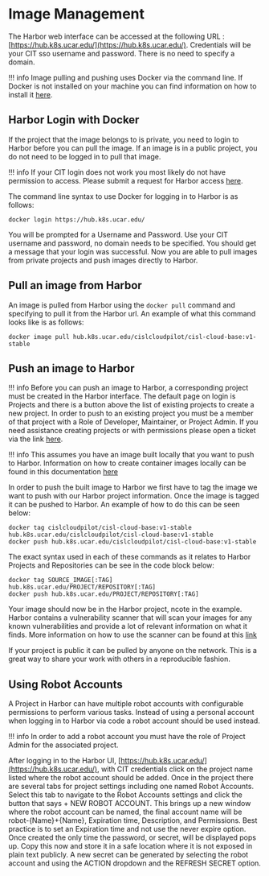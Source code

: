# Image Management

The Harbor web interface can be accessed at the following URL : [https://hub.k8s.ucar.edu/](https://hub.k8s.ucar.edu/). Credentials will be your CIT sso username and password. There is no need to specify a domain. 

!!! info
    Image pulling and pushing uses Docker via the command line. If Docker is not installed on your machine you can find information on how to install it [here](https://docs.docker.com/engine/install/).


## Harbor Login with Docker

If the project that the image belongs to is private, you need to login to Harbor before you can pull the image. If an image is in a public project, you do not need to be logged in to pull that image. 

!!! info
    If your CIT login does not work you most likely do not have permission to access. Please submit a request for Harbor access [here](https://jira.ucar.edu/secure/CreateIssueDetails!init.jspa?pid=18470&issuetype=10905). 
  

The command line syntax to use Docker for logging in to Harbor is as follows:

```
docker login https://hub.k8s.ucar.edu/
```

You will be prompted for a Username and Password. Use your CIT username and password, no domain needs to be specified. You should get a message that your login was successful. Now you are able to pull images from private projects and push images directly to Harbor.

## Pull an image from Harbor

An image is pulled from Harbor using the `docker pull` command and specifying to pull it from the Harbor url. An example of what this command looks like is as follows:

```
docker image pull hub.k8s.ucar.edu/cislcloudpilot/cisl-cloud-base:v1-stable
```

## Push an image to Harbor

!!! info
    Before you can push an image to Harbor, a corresponding project must be created in the Harbor interface. The default page on login is Projects and there is a button above the list of existing projects to create a new project. In order to push to an existing project you must be a member of that project with a Role of Developer, Maintainer, or Project Admin. If you need assistance creating projects or with permissions please open a ticket via the link [here](https://jira.ucar.edu/secure/CreateIssueDetails!init.jspa?pid=18470&issuetype=10905).


!!! info
    This assumes you have an image built locally that you want to push to Harbor. Information on how to create container images locally can be found in this documentation [here](../K8s/Hosting/web-intro)

In order to push the built image to Harbor we first have to tag the image we want to push with our Harbor project information. Once the image is tagged it can be pushed to Harbor. An example of how to do this can be seen below:

```
docker tag cislcloudpilot/cisl-cloud-base:v1-stable hub.k8s.ucar.edu/cislcloudpilot/cisl-cloud-base:v1-stable
docker push hub.k8s.ucar.edu/cislcloudpilot/cisl-cloud-base:v1-stable
```

The exact syntax used in each of these commands as it relates to Harbor Projects and Repositories can be see in the code block below:

```
docker tag SOURCE_IMAGE[:TAG] hub.k8s.ucar.edu/PROJECT/REPOSITORY[:TAG]
docker push hub.k8s.ucar.edu/PROJECT/REPOSITORY[:TAG]
```

Your image should now be in the Harbor project, ncote in the example. Harbor contains a vulnerability scanner that will scan your images for any known vulnerabilities and provide a lot of relevant information on what it finds. More information on how to use the scanner can be found at this [link](scanner.ipynb)

If your project is public it can be pulled by anyone on the network. This is a great way to share your work with others in a reproducible fashion. 

## Using Robot Accounts

A Project in Harbor can have multiple robot accounts with configurable permissions to perform various tasks. Instead of using a personal account when logging in to Harbor via code a robot account should be used instead.

!!! info
    In order to add a robot account you must have the role of Project Admin for the associated project.

After logging in to the Harbor UI, [https://hub.k8s.ucar.edu/](https://hub.k8s.ucar.edu/), with CIT credentials click on the project name listed where the robot account should be added. Once in the project there are several tabs for project settings including one named Robot Accounts. Select this tab to navigate to the Robot Accounts settings and click the button that says + NEW ROBOT ACCOUNT. This brings up a new window where the robot account can be named, the final account name will be robot-{Name}+{Name}, Expiration time, Description, and Permissions. Best practice is to set an Expiration time and not use the never expire option. Once created the only time the password, or secret, will be displayed pops up. Copy this now and store it in a safe location where it is not exposed in plain text publicly. A new secret can be generated by selecting the robot account and using the ACTION dropdown and the REFRESH SECRET option. 

